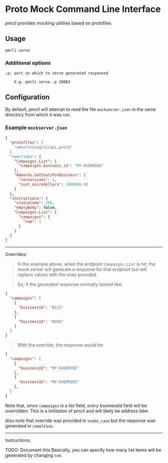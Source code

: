 # Proto Mock Command Line Interface

*pmcli* provides mocking utilities based on protofiles

## Usage
```
pmcli serve
```

### Additional options
```
-p: port on which to serve generated responsed

    E.g. pmcli serve -p 28003
```

## Configuration
By default, *pmcli* will attempt to read the file `mockserver.json` in the same
directory from which it was run.

### Example `mockserver.json`
```json
{
  "protofiles": [
    "advertising/v1/api.proto"
  ]
  "overrides": {
    "Campaigns.List": {
      "campaigns.business_id": "MY-OVERRIDE"
    },
    "Adwords.GetStatsForBusiness": {
      "conversions": 1,
      "cost_microdollars": 1000000.00
    }
  },
  "instructions": {
    "statusCode": 200,
    "emptyBody": false,
    "Campaigns.List": {
      "campaigns": {
        "num": 1
      }
    }
  }
}
```

---

Overrides:
> In the example above, when the endpoint `Campaigns.List` is hit, the mock
server will generate a response for that endpoint but will replace values with
the ones provided.

> So, if the generated response normally looked like:
```json
{
  "campaigns": [
    {
      "businessId": "B123"
    },
    {
      "businessId": "B456"
    }
  ]
}
```

> With the override, the response would be
```json
{
  "campaigns": [
    {
      "businessId": "MY-OVERRIDE"
    },
    {
      "businessId": "MY-OVERRIDE"
    },
  ]
}
```

Note that, since `campaigns` is a list field, *every* businessId field will be
overridden.  This is a limitation of pmcli and will likely be address later.

Also note that override was provided in `snake_case` but the response was
generated in `camelCase`.

---

Instructions:


TODO: Document this
Basically, you can specify how many list items will be generated by changing `num`.
